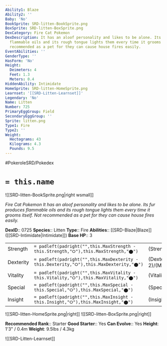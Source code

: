 ```yaml
---
Ability1: Blaze
Ability2: ''
Baby: 'No'
BookSprite: SRD-litten-BookSprite.png
BoxSprite: SRD-litten-BoxSprite.png
DexCategory: Fire Cat Pokemon
DexDescription: It has an aloof personality and likes to be alone. Its fur produces
  flammable oils and its rough tongue lights them every time it grooms itself. Not
  recommended as a pet for they can cause house fires easily.
EventAbilities: ''
GenderType: ''
HasForm: 'No'
Height:
  Deimeters: 4
  Feet: 1.3
  Meters: 0.4
HiddenAbility: Intimidate
HomeSprite: SRD-litten-HomeSprite.png
Learnset: '[[SRD-Litten-Learnset]]'
Legendary: 'No'
Name: Litten
Number: 725
PrimaryEggGroup: Field
SecondaryEggGroup: ''
Sprite: litten.png
Type1: Fire
Type2: ''
Weight:
  Hectograms: 43
  Kilograms: 4.3
  Pounds: 9.5
---
```


#PokeroleSRD/Pokedex

# `= this.name`

![[SRD-litten-BookSprite.png|right wsmall]]

*Fire Cat Pokemon*
*It has an aloof personality and likes to be alone. Its fur produces flammable oils and its rough tongue lights them every time it grooms itself. Not recommended as a pet for they can cause house fires easily.*

**DexID**:: 0725
**Species**:: Litten
**Type**:: Fire
**Abilities**:: [[SRD-Blaze|Blaze]] ([[SRD-Intimidate|Intimidate]])
**Base HP**:: 3

|           |                                                                                        |                                          |
| --------- | -------------------------------------------------------------------------------------- | ---------------------------------------- |
| Strength  | `= padleft(padright("",this.MaxStrength - this.Strength,"⭘"),this.MaxStrength,"⬤")`    | (Strength::2)/(MaxStrength::4)   |
| Dexterity | `= padleft(padright("",this.MaxDexterity - this.Dexterity,"⭘"),this.MaxDexterity,"⬤")` | (Dexterity:: 2)/(MaxDexterity::5) |
| Vitality  | `= padleft(padright("",this.MaxVitality - this.Vitality,"⭘"),this.MaxVitality,"⬤")`    | (Vitality::1)/(MaxVitality::3)   |
| Special   | `= padleft(padright("",this.MaxSpecial - this.Special,"⭘"),this.MaxSpecial,"⬤")`       | (Special::2)/(MaxSpecial::4)     |
| Insight   | `= padleft(padright("",this.MaxInsight - this.Insight,"⭘"),this.MaxInsight,"⬤")`       | (Insight::1)/(MaxInsight::3)     |

![[SRD-litten-HomeSprite.png|right]]
![[SRD-litten-BoxSprite.png|right]]

**Recommended Rank**:: Starter
**Good Starter**:: Yes
**Can Evolve**:: Yes
**Height**: 1'3" / 0.4m
**Weight**: 9.5lbs / 4.3kg

![[SRD-Litten-Learnset]]